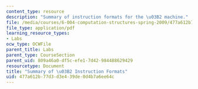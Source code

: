 ```yaml
---
content_type: resource
description: "Summary of instruction formats for the \u03B2 machine."
file: /media/courses/6-004-computation-structures-spring-2009/477a612b77d3d3e439de0d4b7a6ee64c_MIT6_004s09_lab_beta_summary.pdf
file_type: application/pdf
learning_resource_types:
- Labs
ocw_type: OCWFile
parent_title: Labs
parent_type: CourseSection
parent_uid: 809a46a0-df5c-efe1-7d42-984488629429
resourcetype: Document
title: "Summary of \u03B2 Instruction Formats"
uid: 477a612b-77d3-d3e4-39de-0d4b7a6ee64c
---
```

